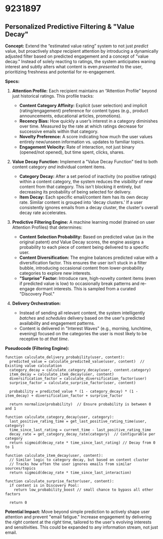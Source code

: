 # 9231897

## Personalized Predictive Filtering & "Value Decay"

**Concept:** Extend the “estimated value rating” system to not just *predict* value, but proactively *shape* recipient attention by introducing a dynamically adjusted filter based on predicted engagement and a concept of "value decay."  Instead of solely reacting to ratings, the system anticipates waning interest and subtly alters what content is even *presented* to the user, prioritizing freshness and potential for re-engagement.

**Specs:**

1.  **Attention Profile:**  Each recipient maintains an “Attention Profile” beyond just historical ratings. This profile tracks:
    *   **Content Category Affinity:**  Explicit (user selection) and implicit (rating/engagement) preference for content types (e.g., product announcements, educational articles, promotions).
    *   **Recency Bias:**  How quickly a user’s interest in a category diminishes over time.  Measured by the rate at which ratings decrease for successive emails within that category.
    *   **Novelty Preference:**  A score indicating how much the user values entirely new/unseen information vs. updates to familiar topics.
    *   **Engagement Velocity:** Rate of interaction, not just binary (opened/not opened), but time spent, clicks, shares.

2.  **Value Decay Function:** Implement a "Value Decay Function" tied to both content category *and* individual content items. 
    *   **Category Decay:**  After a set period of inactivity (no positive ratings) within a content category, the system reduces the *visibility* of new content from that category. This isn't blocking it entirely, but decreasing its probability of being selected for delivery.
    *   **Item Decay:**  Each specific email/content item has its own decay rate. Similar content is grouped into 'decay clusters.' If a user consistently ignores emails from a decay cluster, the cluster's overall decay rate accelerates.

3.  **Predictive Filtering Engine:** A machine learning model (trained on user Attention Profiles) that determines:
    *   **Content Selection Probability:**  Based on predicted value (as in the original patent) *and* Value Decay scores, the engine assigns a probability to each piece of content being delivered to a specific user.
    *   **Content Diversification:**  The engine balances predicted value with a diversification factor. This ensures the user isn’t stuck in a filter bubble, introducing occasional content from lower-probability categories to explore new interests.
    *    **"Surprise" Factor:** Introduce rare, high-novelty content items (even if predicted value is low) to occasionally break patterns and re-engage dormant interests. This is sampled from a curated "Discovery Pool."

4. **Delivery Orchestration:** 
   *  Instead of sending all relevant content, the system intelligently *batches* and *schedules* delivery based on the user's predicted availability and engagement patterns. 
   *  Content is delivered in "Interest Waves" (e.g., morning, lunchtime, evening) focused on the categories the user is most likely to be receptive to *at that time*.

**Pseudocode (Filtering Engine):**

```
function calculate_delivery_probability(user, content):
  predicted_value = calculate_predicted_value(user, content)  // Existing value calculation
  category_decay = calculate_category_decay(user, content.category)
  item_decay = calculate_item_decay(user, content)
  diversification_factor = calculate_diversification_factor(user)
  surprise_factor = calculate_surprise_factor(user, content)
  
  probability = predicted_value * (1 - category_decay) * (1 - item_decay) + diversification_factor + surprise_factor
  
  return normalize(probability)  // Ensure probability is between 0 and 1

function calculate_category_decay(user, category):
  last_positive_rating_time = get_last_positive_rating_time(user, category)
  time_since_last_rating = current_time - last_positive_rating_time
  decay_rate = get_category_decay_rate(category)  // Configurable per category
  return sigmoid(decay_rate * time_since_last_rating) // Decay from 0 to 1

function calculate_item_decay(user, content):
  // Similar logic to category decay, but based on content cluster
  // Tracks how often the user ignores emails from similar sources/topics
  return sigmoid(decay_rate * time_since_last_interaction)

function calculate_surprise_factor(user, content):
  if content is in Discovery Pool:
    return low_probability_boost // small chance to bypass all other factors

  return 0
```

**Potential Impact:**  Move beyond simple prediction to actively shape user attention and prevent "email fatigue."  Increase engagement by delivering the *right* content at the *right* time, tailored to the user's evolving interests and sensitivities. This could be expanded to any information stream, not just email.